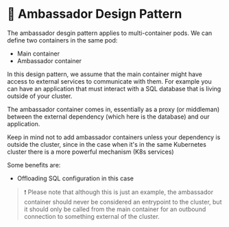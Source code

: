 # 🧩 Ambassador Design Pattern

The ambassador desgin pattern applies to multi-container pods. We can define two containers in the same pod:
- Main container
- Ambassador container

In this design pattern, we assume that the main container might have access to external services to communicate with them. For example you can have an application that must interact with a SQL database that is living outside of your cluster.

The ambassador container comes in, essentially as a proxy (or middleman) between the external dependency (which here is the database) and our application.

Keep in mind not to add ambassador containers unless your dependency is outside the cluster, since in the case when it's in the same Kubernetes cluster there is a more powerful mechanism (K8s services)

Some benefits are:
- Offloading SQL configuration in this case

> ❗️ Please note that although this is just an example, the ambassador container should never be considered an entrypoint to the cluster, but it should only be called from the main container for an outbound connection to something external of the cluster.
